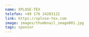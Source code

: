 ```yaml
---
name: XPLOSE-TEX
telefon: +49 176 24203122
link: https://xplose-tex.com
image: images/thumbnail_image001.jpg
tags: sponsor
---
```

